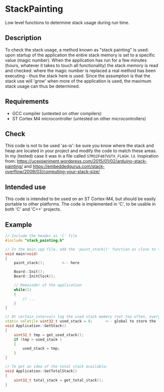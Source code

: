 
# StackPainting
Low level functions to determine stack usage during run time.

## Description
To check the stack usage, a method known as "stack painting" is used: upon startup of the application the entire stack memory is set to a specific value (magic number). When the application has run for a few minutes (hours, whatever it takes to touch all functionality) the stack memory is read and checked: where the magic number is replaced a real method has been executing - thus the stack here is used. Since the assumption is that the stack use will 'grow' when more of the application is used, the maximum stack usage can thus be determined.

## Requirements
- GCC compiler (untested on other compilers)
- ST Cortex M4 microcontroller (untested on other microcontrollers)

## Check
This code is not to be used 'as-is': be sure you know where the stack and heap are located in your project and modify the code to match these areas. In my (tested) case it was in a file called `STM32F407VGTX_FLASH.ld`.
Inspiration from: <https://ucexperiment.wordpress.com/2015/01/02/arduino-stack-painting/> and <https://embeddedgurus.com/stack-overflow/2009/03/computing-your-stack-size/>

## Intended use
This code is intended to be used on an ST Cortex-M4, but should be easily portable to other platforms.
The code is implemented in 'C', to be usable in both 'C' and 'C++' projects.

## Example
```cpp
// Include the header as 'C' file
#include "stack_painting.h"

// In the main.cpp file, add the 'paint_stack()' function as close to the board startup as possible.
void main(void)
{
    paint_stack();        <-- here

    Board::Init();
    Board::InitClock();

    // Remainder of the application	
    while(1)
    {
        // ...
    }
}

// At certain intervals log the used stack memory (not too often, every 10 seconds or so):
static volatile uint32_t used_stack = 0;      <-- global to store the (growing) stack value
void Application::GetStack()
{
    uint32_t tmp = get_used_stack();
    if (tmp > used_stack )
    {
        used_stack = tmp;
    }
}

// To get an idea of the total stack available:
void Application::GetTotalStack()
{
    uint32_t total_stack = get_total_stack();
}
```
